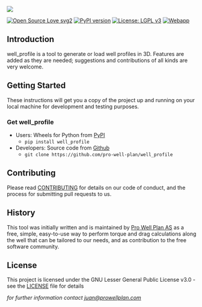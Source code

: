 ![](https://user-images.githubusercontent.com/52009346/69100304-2eb3e800-0a5d-11ea-9a3a-8e502af2120b.png)


[![Open Source Love svg2](https://badges.frapsoft.com/os/v2/open-source.svg?v=103)](https://github.com/pro-well-plan/well_profile/blob/master/LICENSE.md)
[![PyPI version](https://badge.fury.io/py/well-profile.svg)](https://badge.fury.io/py/well-profile)
[![License: LGPL v3](https://img.shields.io/badge/License-LGPL_v3-blue.svg)](https://www.gnu.org/licenses/lgpl-3.0)
[![Webapp](https://img.shields.io/badge/WebApp-On-green.svg)](https://pwp-opensource.herokuapp.com/)


## Introduction
well_profile is a tool to generate or load well profiles in 3D. Features are added as they
are needed; suggestions and contributions of all kinds are very welcome.

## Getting Started

These instructions will get you a copy of the project up and running on your local machine for development and testing purposes.

### Get well_profile

* Users: Wheels for Python from [PyPI](https://pypi.python.org/pypi/well-profile/) 
    * `pip install well_profile`
* Developers: Source code from [Github](https://github.com/pro-well-plan/well_profile)
    * `git clone https://github.com/pro-well-plan/well_profile`

    
## Contributing

Please read [CONTRIBUTING](CONTRIBUTING.md) for details on our code of conduct, and the process for submitting pull requests to us.

## History ##
This tool was initially written and is maintained by [Pro Well Plan
AS](http://www.prowellplan.com/) as a free, simple, easy-to-use way to perform
torque and drag calculations along the well that can be tailored to our needs, and as contribution to the
free software community.

## License

This project is licensed under the GNU Lesser General Public License v3.0 - see the [LICENSE](LICENSE.md) file for details


*for further information contact juan@prowellplan.com*
